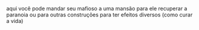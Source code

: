 aqui você pode mandar seu mafioso a uma mansão para ele recuperar a paranoia ou para outras construções para ter efeitos diversos (como curar a vida)

